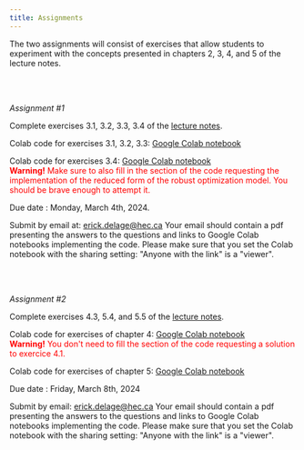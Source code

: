 ```yaml
---
title: Assignments
---
```


The two assignments will consist of exercises that allow students to experiment with the concepts presented in chapters 2, 3, 4, and 5 of the lecture notes.  

<br/><br/>

_Assignment #1_

Complete exercises 3.1, 3.2, 3.3, 3.4 of the [lecture notes](./LectureNotes_v15.pdf).

Colab code for exercises 3.1, 3.2, 3.3: [Google Colab notebook](https://colab.research.google.com/drive/1K5dHuN0ipbDBDpbLiHZOEzGw0-Q5e-C4?usp=sharing)

Colab code for exercises 3.4: [Google Colab notebook](https://colab.research.google.com/drive/1_MWEmTvNp0c16pYJJffblFE-Yq-PPxSB?usp=drive_link)   
<span style="color:red">**Warning!** Make sure to also fill in the section of the code requesting the implementation of the reduced form of the robust optimization model. You should be brave enough to attempt it.</span>


Due date : Monday, March 4th, 2024.  

Submit by email at: [erick.delage@hec.ca](mailto:erick.delage@hec.ca?subject=Solutions_assignment_1)
Your email should contain a pdf presenting the answers to the questions and links to Google Colab notebooks implementing the code. Please make sure that you set the Colab notebook with the sharing setting: "Anyone with the link" is a "viewer".

<br/><br/>

_Assignment #2_

Complete exercises 4.3, 5.4, and 5.5 of the [lecture notes](./LectureNotes_v15.pdf).

Colab code for exercises of chapter 4: [Google Colab notebook](https://colab.research.google.com/drive/1rJuWRgkd96i9nY9MwRMtahg_qDU-dBTm?usp=sharing)  
<span style="color:red">**Warning!** You don't need to fill the section of the code requesting a solution to exercice 4.1.</span>

Colab code for exercises of chapter 5: [Google Colab notebook](https://colab.research.google.com/drive/1254-xKF8dJ44aoSHAcBkPx5QpuEGYJDn?usp=sharing)

Due date : Friday, March 8th, 2024  

Submit by email: [erick.delage@hec.ca](mailto:erick.delage@hec.ca?subject=Solutions_assignment_2)
Your email should contain a pdf presenting the answers to the questions and links to Google Colab notebooks implementing the code. Please make sure that you set the Colab notebook with the sharing setting: "Anyone with the link" is a "viewer".

